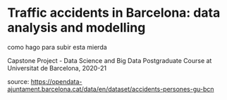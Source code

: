 
# Traffic accidents in Barcelona: data analysis and modelling

como hago para subir esta mierda

Capstone Project - Data Science and Big Data Postgraduate Course at Universitat de Barcelona, 2020-21


source: https://opendata-ajuntament.barcelona.cat/data/en/dataset/accidents-persones-gu-bcn
